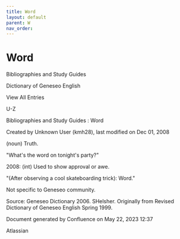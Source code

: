 ```yaml
---
title: Word
layout: default
parent: W
nav_order:
---
```


# Word

Bibliographies and Study Guides

Dictionary of Geneseo English

View All Entries

U-Z

Bibliographies and Study Guides : Word

Created by  Unknown User (kmh28), last modified on Dec 01, 2008

(noun) Truth.

&quot;What's the word on tonight's party?&quot;

2008: (int) Used to show approval or awe.

&quot;(After observing a cool skateboarding trick): Word.&quot;

Not specific to Geneseo community.

Source: Geneseo Dictionary 2006. SHelsher. Originally from Revised Dictionary of Geneseo English Spring 1999. 

Document generated by Confluence on May 22, 2023 12:37

Atlassian
